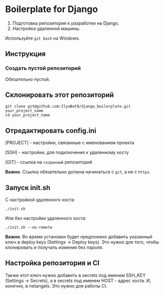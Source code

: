 # Boilerplate for Django

1. Подготовка репозитория к разработке на Django.
2. Настройка удаленной машины.

Используйте `git bash` на Windows.

## Инструкция
### Создать пустой репозиторий
Обязательно пустой.

## Склонировать этот репозиторий
```
git clone git@github.com:IlyaBat9/django_boilerplate.git your_project_name
cd your_project_name
```

## Отредактировать config.ini
[PROJECT] - настройки, связанные с именованием проекта

[SSH] - настройки, для подключения к удаленному хосту

[GIT] - ссылка на `созданный` репозиторий

**Важно**. Ссылка обязательно должна начинаться с `git`, а не с `https`.

## Запуск init.sh
С настройкой удаленного хоста:
```
./init.sh
```
Или без настройки удаленного хоста:
```
./init.sh --no-remote
```
**Важно**. Во время установки будет предложено добавить указанный ключ в deploy keys (Settings -> Deploy keys). Это нужно для того, чтобы клонировать и получать измения без пароля.

## Настройка репозитория и CI
Также этот ключ нужно добавить в secrets под именем SSH_KEY (Settings -> Secrets), а в secrets под именем HOST - адрес хоста. И, конечно, в netangels. Это нужно для работы CI.  
